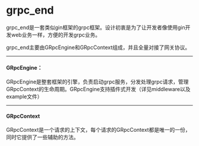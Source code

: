 # grpc_end

grpc_end是一套类似gin框架的grpc框架。设计初衷是为了让开发者像使用gin开发web业务一样，方便的开发grpc业务。

grpc_end主要由GRpcEngine和GRpcContext组成，并且全量对接了网关协议。


---------

#### GRpcEngine：

GRpcEngine是整套框架的引擎，负责启动grpc服务，分发处理grpc请求，管理GRpcContext的生命周期。GRpcEngine支持插件式开发（详见middleware以及example文件）


---------

#### GRpcContext

GRpcContext是一个请求的上下文，每个请求的GRpcContext都是唯一的一份，同时它提供了一些辅助的方法。